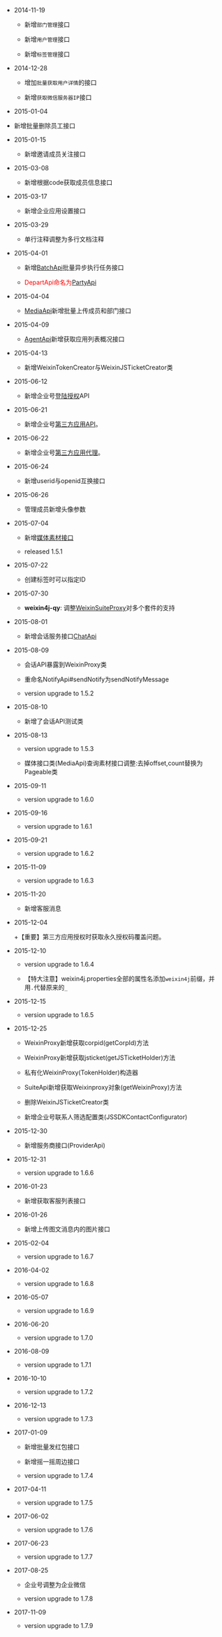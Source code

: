 * 2014-11-19

  + 新增`部门管理`接口

  + 新增`用户管理`接口

  + 新增`标签管理`接口

* 2014-12-28

  + 增加`批量获取用户详情`的接口

  + 新增`获取微信服务器IP`接口

* 2015-01-04

 + 新增批量删除员工接口

* 2015-01-15

  + 新增邀请成员关注接口

* 2015-03-08

  + 新增根据code获取成员信息接口

* 2015-03-17

  + 新增企业应用设置接口

* 2015-03-29

  + 单行注释调整为多行文档注释

* 2015-04-01

  + 新增[BatchApi](./src/main/java/com/foxinmy/weixin4j/qy/api/BatchApi.java)批量异步执行任务接口

  + <font color="red">DepartApi命名为[PartyApi](./src/main/java/com/foxinmy/weixin4j/qy/api/PartyApi.java)</font>

* 2015-04-04

  + [MediaApi](./src/main/java/com/foxinmy/weixin4j/qy/api/MediaApi.java)新增批量上传成员和部门接口

* 2015-04-09

  + [AgentApi](./src/main/java/com/foxinmy/weixin4j/qy/api/AgentApi.java)新增获取应用列表概况接口

* 2015-04-13

  + 新增WeixinTokenCreator与WeixinJSTicketCreator类

* 2015-06-12

  + 新增企业号[登陆授权](src/main/java/com/foxinmy/weixin4j/qy/api/OauthApi.java)API

* 2015-06-21

  + 新增企业号[第三方应用API](src/main/java/com/foxinmy/weixin4j/qy/suite)。

* 2015-06-22

  + 新增企业号[第三方应用代理](src/main/java/com/foxinmy/weixin4j/qy/WeixinSuiteProxy.java)。

* 2015-06-24

  + 新增userid与openid互换接口

* 2015-06-26

  + 管理成员新增头像参数

* 2015-07-04

  + 新增[媒体素材接口](src/main/java/com/foxinmy/weixin4j/qy/api/MediaApi.java)

  + released 1.5.1

* 2015-07-22

  + 创建标签时可以指定ID

* 2015-07-30

  + **weixin4j-qy**: 调整[WeixinSuiteProxy](.src/main/java/com/foxinmy/weixin4j/qy/WeixinSuiteProxy.java)对多个套件的支持

* 2015-08-01

  + 新增会话服务接口[ChatApi](./src/main/java/com/foxinmy/weixin4j/qy/api/ChatApi.java)

* 2015-08-09

  + 会话API暴露到WeixinProxy类

  + 重命名NotifyApi#sendNotify为sendNotifyMessage

  + version upgrade to 1.5.2

* 2015-08-10

  + 新增了会话API测试类

* 2015-08-13

  + version upgrade to 1.5.3

  + 媒体接口类(MediaApi)查询素材接口调整:去掉offset,count替换为Pageable类

* 2015-09-11

  + version upgrade to 1.6.0

* 2015-09-16

  + version upgrade to 1.6.1

* 2015-09-21

  + version upgrade to 1.6.2

* 2015-11-09

  + version upgrade to 1.6.3

* 2015-11-20

  + 新增客服消息


* 2015-12-04

  +【重要】第三方应用授权时获取永久授权码覆盖问题。


* 2015-12-10

  + version upgrade to 1.6.4

  + 【特大注意】weixin4j.properties全部的属性名添加`weixin4j`前缀，并用`.`代替原来的`_`


* 2015-12-15

  + version upgrade to 1.6.5

* 2015-12-25

  + WeixinProxy新增获取corpid(getCorpId)方法

  + WeixinProxy新增获取jsticket(getJSTicketHolder)方法

  + 私有化WeixinProxy(TokenHolder)构造器

  + SuiteApi新增获取Weixinproxy对象(getWeixinProxy)方法

  + 删除WeixinJSTicketCreator类

  + 新增企业号联系人筛选配置类(JSSDKContactConfigurator)

* 2015-12-30

  + 新增服务商接口(ProviderApi)

* 2015-12-31

  + version upgrade to 1.6.6

* 2016-01-23

  + 新增获取客服列表接口

* 2016-01-26

  + 新增上传图文消息内的图片接口

* 2015-02-04

  + version upgrade to 1.6.7

* 2016-04-02

  + version upgrade to 1.6.8

* 2016-05-07

  + version upgrade to 1.6.9

* 2016-06-20

  + version upgrade to 1.7.0

* 2016-08-09

  + version upgrade to 1.7.1

* 2016-10-10

  + version upgrade to 1.7.2

* 2016-12-13

  + version upgrade to 1.7.3

* 2017-01-09

  + 新增批量发红包接口

  + 新增摇一摇周边接口

  + version upgrade to 1.7.4

* 2017-04-11

  + version upgrade to 1.7.5

* 2017-06-02

  + version upgrade to 1.7.6
  
* 2017-06-23

  + version upgrade to 1.7.7
  
* 2017-08-25

  + 企业号调整为企业微信
  
  + version upgrade to 1.7.8
  
* 2017-11-09

  + version upgrade to 1.7.9